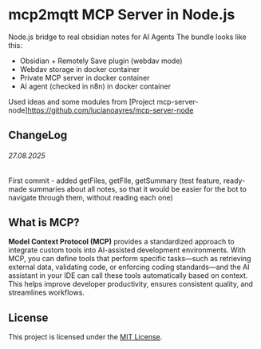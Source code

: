 # mcp2mqtt MCP Server in Node.js
Node.js bridge to real obsidian notes for AI Agents
The bundle looks like this:
* Obsidian + Remotely Save plugin (webdav mode)
* Webdav storage in docker container
* Private MCP server in docker container
* AI agent (checked in n8n) in docker container 

Used ideas and some modules from 
[Project mcp-server-node]https://github.com/lucianoayres/mcp-server-node

## ChangeLog
###### 27.08.2025
First commit - added getFiles, getFile, getSummary (test feature, ready-made summaries about all notes, so that it would be easier for the bot to navigate through them, without reading each one)

## What is MCP?
**Model Context Protocol (MCP)** provides a standardized approach to integrate custom tools into AI-assisted development environments. With MCP, you can define tools that perform specific tasks—such as retrieving external data, validating code, or enforcing coding standards—and the AI assistant in your IDE can call these tools automatically based on context. This helps improve developer productivity, ensures consistent quality, and streamlines workflows.

## License
This project is licensed under the [MIT License](LICENSE).
